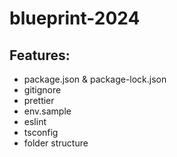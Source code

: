 # blueprint-2024

## Features:

* package.json & package-lock.json
* gitignore
* prettier
* env.sample
* eslint
* tsconfig
* folder structure
